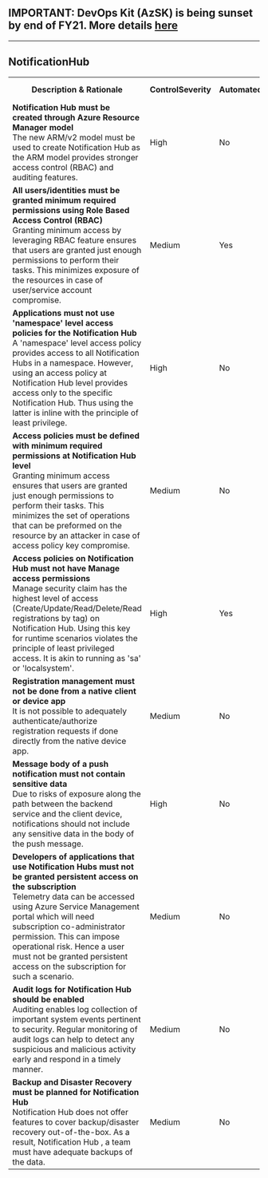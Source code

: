 ## IMPORTANT: DevOps Kit (AzSK) is being sunset by end of FY21. More details [here](../../../ReleaseNotes/AzSKSunsetNotice.md)
----------------------------------------------

<html>
<head>

</head><body>
<H2>NotificationHub</H2><table><tr><th>Description & Rationale</th><th>ControlSeverity</th><th>Automated</th><th>Fix Script</th></tr><tr><td><b>Notification Hub must be created through Azure Resource Manager model</b><br/>The new ARM/v2 model must be used to create Notification Hub as the ARM model provides stronger access control (RBAC) and auditing features.</td><td>High</td><td>No</td><td>No</td></tr><tr><td><b>All users/identities must be granted minimum required permissions using Role Based Access Control (RBAC)</b><br/>Granting minimum access by leveraging RBAC feature ensures that users are granted just enough permissions to perform their tasks. This minimizes exposure of the resources in case of user/service account compromise.</td><td>Medium</td><td>Yes</td><td>No</td></tr><tr><td><b>Applications must not use 'namespace' level access policies for the Notification Hub</b><br/>A 'namespace' level access policy provides access to all Notification Hubs in a namespace. However, using an access policy at Notification Hub level provides access only to the specific Notification Hub. Thus using the latter is inline with the principle of least privilege.</td><td>High</td><td>No</td><td>No</td></tr><tr><td><b>Access policies must be defined with minimum required permissions at Notification Hub level</b><br/>Granting minimum access ensures that users are granted just enough permissions to perform their tasks. This minimizes the set of operations that can be preformed on the resource by an attacker in case of access policy key compromise.</td><td>Medium</td><td>No</td><td>No</td></tr><tr><td><b>Access policies on Notification Hub must not have Manage access permissions</b><br/>Manage security claim has the highest level of access (Create/Update/Read/Delete/Read registrations by tag) on Notification Hub. Using this key for runtime scenarios violates the principle of least privileged access. It is akin to running as 'sa' or 'localsystem'.</td><td>High</td><td>Yes</td><td>No</td></tr><tr><td><b>Registration management must not be done from a native client or device app</b><br/>It is not possible to adequately authenticate/authorize registration requests if done directly from the native device app.</td><td>Medium</td><td>No</td><td>No</td></tr><tr><td><b>Message body of a push notification must not contain sensitive data</b><br/>Due to risks of exposure along the path between the backend service and the client device, notifications should not include any sensitive data in the body of the push message.</td><td>High</td><td>No</td><td>No</td></tr><tr><td><b>Developers of applications that use Notification Hubs must not be granted persistent access on the subscription</b><br/>Telemetry data can be accessed using Azure Service Management portal which will need subscription co-administrator permission. This can impose operational risk. Hence a user must not be granted persistent access on the subscription for such a scenario.</td><td>Medium</td><td>No</td><td>No</td></tr><tr><td><b>Audit logs for Notification Hub should be enabled</b><br/>Auditing enables log collection of important system events pertinent to security. Regular monitoring of audit logs can help to detect any suspicious and malicious activity early and respond in a timely manner.</td><td>Medium</td><td>No</td><td>No</td></tr><tr><td><b>Backup and Disaster Recovery must be planned for Notification Hub</b><br/>Notification Hub does not offer features to cover backup/disaster recovery out-of-the-box. As a result, Notification Hub , a team must have adequate backups of the data.</td><td>Medium</td><td>No</td><td>No</td></tr></table>
<table>
</table>
</body></html>
